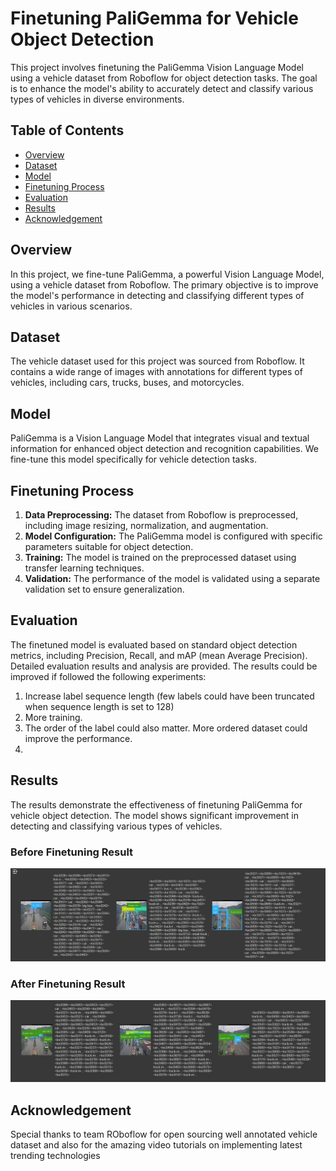 

# Finetuning PaliGemma for Vehicle Object Detection

This project involves finetuning the PaliGemma Vision Language Model using a vehicle dataset from Roboflow for object detection tasks. The goal is to enhance the model's ability to accurately detect and classify various types of vehicles in diverse environments.

## Table of Contents

- [Overview](#overview)
- [Dataset](#dataset)
- [Model](#model)
- [Finetuning Process](#finetuning-process)
- [Evaluation](#evaluation)
- [Results](#results)
- [Acknowledgement](#acknowledgement)

## Overview

In this project, we fine-tune PaliGemma, a powerful Vision Language Model, using a vehicle dataset from Roboflow. The primary objective is to improve the model's performance in detecting and classifying different types of vehicles in various scenarios.

## Dataset

The vehicle dataset used for this project was sourced from Roboflow. It contains a wide range of images with annotations for different types of vehicles, including cars, trucks, buses, and motorcycles.

## Model

PaliGemma is a Vision Language Model that integrates visual and textual information for enhanced object detection and recognition capabilities. We fine-tune this model specifically for vehicle detection tasks.

## Finetuning Process

1. **Data Preprocessing:** The dataset from Roboflow is preprocessed, including image resizing, normalization, and augmentation.
2. **Model Configuration:** The PaliGemma model is configured with specific parameters suitable for object detection.
3. **Training:** The model is trained on the preprocessed dataset using transfer learning techniques.
4. **Validation:** The performance of the model is validated using a separate validation set to ensure generalization.

## Evaluation

The finetuned model is evaluated based on standard object detection metrics, including Precision, Recall, and mAP (mean Average Precision). 
Detailed evaluation results and analysis are provided.
The results could be improved if followed the following experiments:
1. Increase label sequence length (few labels could have been truncated when sequence length is set to 128)
2. More training.
3. The order of the label could also matter. More ordered dataset could improve the performance.
4. 
## Results

The results demonstrate the effectiveness of finetuning PaliGemma for vehicle object detection. The model shows significant improvement in detecting and classifying various types of vehicles.
### Before Finetuning Result
![Before FInetuning Image](https://github.com/VarunBiyyala/Finetune_PaliGemma/blob/main/Before_finetuning_paligemma.JPG)
### After Finetuning Result
![After FInetuning Image](https://github.com/VarunBiyyala/Finetune_PaliGemma/blob/main/after_finetuning_paligemma.JPG)

## Acknowledgement

Special thanks to team ROboflow for open sourcing well annotated vehicle dataset and also for the amazing video tutorials on implementing latest trending technologies
